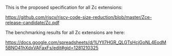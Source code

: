 This is the proposed specification for all Zc extensions:

https://github.com/riscv/riscv-code-size-reduction/blob/master/Zce-release-candidate/Zc.pdf

The benchmarking results for all Zc extensions are here:

https://docs.google.com/spreadsheets/d/1UYll7HGR_QLGTsHcjGoNL4EodM5BNO41hXdxVAFaxFs/edit#gid=1281210325
